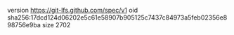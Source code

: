 version https://git-lfs.github.com/spec/v1
oid sha256:17dcd124d06202e5c61e58907b905125c7437c84973a5feb02356e898756e9ba
size 2702
